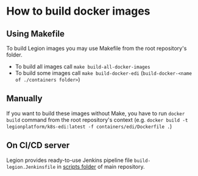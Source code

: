 # How to build docker images
## Using Makefile
To build Legion images you may use Makefile from the root repository's folder.

* To build all images call `make build-all-docker-images`
* To build some images call `make build-docker-edi` (`build-docker-<name of ./containers folder>`)

## Manually
If you want to build these images without Make, you have to run `docker build` command from the root repository's context (e.g. `docker build -t legionplatform/k8s-edi:latest -f containers/edi/Dockerfile .`)

## On CI/CD server
Legion provides ready-to-use Jenkins pipeline file `build-legion.Jenkinsfile` in [scripts folder](https://github.com/legion-platform/legion/blob/develop/scripts/build-legion.Jenkinsfile) of main repository.
